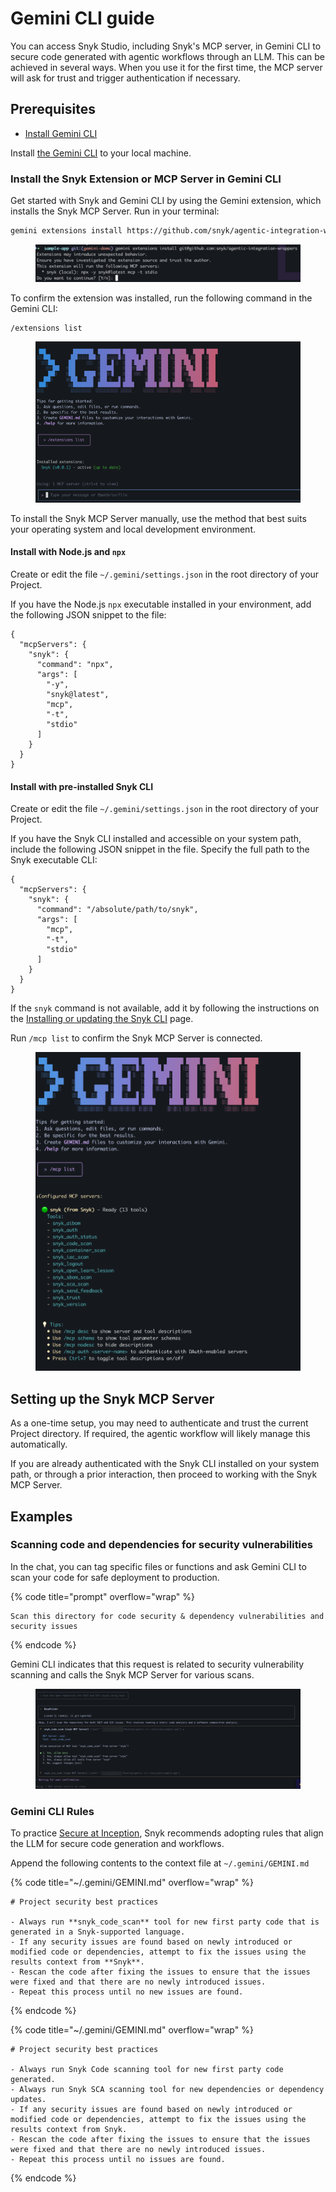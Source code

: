 # Gemini CLI guide

You can access Snyk Studio, including Snyk's MCP server, in Gemini CLI to secure code generated with agentic workflows through an LLM. This can be achieved in several ways. When you use it for the first time, the MCP server will ask for trust and trigger authentication if necessary.

## Prerequisites

* [Install Gemini CLI](gemini-cli-guide.md#install-gemini-cli)

Install [the Gemini CLI](https://github.com/google-gemini/gemini-cli?tab=readme-ov-file) to your local machine.&#x20;

### Install the Snyk Extension or MCP Server in Gemini CLI

Get started with Snyk and Gemini CLI by using the Gemini extension, which installs the Snyk MCP Server. Run in your terminal:

```sh
gemini extensions install https://github.com/snyk/agentic-integration-wrappers
```

<figure><img src="../../../.gitbook/assets/image (425).png" alt="Gemini extensions install in the CLI"><figcaption></figcaption></figure>

To confirm the extension was installed, run the following command in the Gemini CLI:

```
/extensions list
```

<figure><img src="../../../.gitbook/assets/image (382).png" alt=""><figcaption></figcaption></figure>

To install the Snyk MCP Server manually, use the method that best suits your operating system and local development environment.

#### Install with Node.js and `npx`

Create or edit the file `~/.gemini/settings.json` in the root directory of your Project.

If you have the Node.js `npx` executable installed in your environment, add the following JSON snippet to the file:

```json5
{
  "mcpServers": {
    "snyk": {
      "command": "npx",
      "args": [
        "-y",
        "snyk@latest",
        "mcp",
        "-t",
        "stdio"
      ]
    }
  }
}
```

#### Install with pre-installed Snyk CLI

Create or edit the file `~/.gemini/settings.json` in the root directory of your Project.

If you have the Snyk CLI installed and accessible on your system path, include the following JSON snippet in the file. Specify the full path to the Snyk executable CLI:

```json5
{
  "mcpServers": {
    "snyk": {
      "command": "/absolute/path/to/snyk",
      "args": [
        "mcp",
        "-t",
        "stdio"
      ]
    }
  }
}

```

If the `snyk` command is not available, add it by following the instructions on the [Installing or updating the Snyk CLI](../../../developer-tools/snyk-cli/install-or-update-the-snyk-cli/) page.

Run `/mcp list` to confirm the Snyk MCP Server is connected.

<figure><img src="../../../.gitbook/assets/image (383).png" alt=""><figcaption></figcaption></figure>

## Setting up the Snyk MCP Server

As a one-time setup, you may need to authenticate and trust the current Project directory. If required, the agentic workflow will likely manage this automatically.

If you are already authenticated with the Snyk CLI installed on your system path, or through a prior interaction, then proceed to working with the Snyk MCP Server.

## Examples

### Scanning code and dependencies for security vulnerabilities

In the chat, you can tag specific files or functions and ask Gemini CLI to scan your code for safe deployment to production.

{% code title="prompt" overflow="wrap" %}
```
Scan this directory for code security & dependency vulnerabilities and security issues
```
{% endcode %}

Gemini CLI indicates that this request is related to security vulnerability scanning and calls the Snyk MCP Server for various scans.

<figure><img src="../../../.gitbook/assets/image (384).png" alt=""><figcaption></figcaption></figure>

### Gemini CLI Rules

To practice [Secure at Inception](../../../discover-snyk/getting-started/glossary.md#secure-at-inception), Snyk recommends adopting rules that align the LLM for secure code generation and workflows.

Append the following contents to the context file at `~/.gemini/GEMINI.md`

{% code title="~/.gemini/GEMINI.md" overflow="wrap" %}
```
# Project security best practices

- Always run **snyk_code_scan** tool for new first party code that is generated in a Snyk-supported language.
- If any security issues are found based on newly introduced or modified code or dependencies, attempt to fix the issues using the results context from **Snyk**.
- Rescan the code after fixing the issues to ensure that the issues were fixed and that there are no newly introduced issues.
- Repeat this process until no new issues are found.
```
{% endcode %}

{% code title="~/.gemini/GEMINI.md" overflow="wrap" %}
```
# Project security best practices

- Always run Snyk Code scanning tool for new first party code generated.
- Always run Snyk SCA scanning tool for new dependencies or dependency updates.
- If any security issues are found based on newly introduced or modified code or dependencies, attempt to fix the issues using the results context from Snyk.
- Rescan the code after fixing the issues to ensure that the issues were fixed and that there are no newly introduced issues.
- Repeat this process until no issues are found.
```
{% endcode %}
